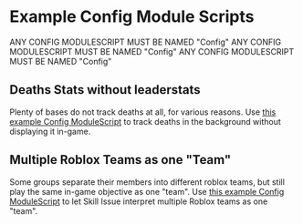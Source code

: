# Example Config Module Scripts

ANY CONFIG MODULESCRIPT MUST BE NAMED "Config"
ANY CONFIG MODULESCRIPT MUST BE NAMED "Config"
ANY CONFIG MODULESCRIPT MUST BE NAMED "Config"

## Deaths Stats without leaderstats
Plenty of bases do not track deaths at all, for various reasons. Use [this example Config ModuleScript](DeathsConfig.lua) to track deaths in the background without displaying it in-game.

## Multiple Roblox Teams as one "Team"
Some groups separate their members into different roblox teams, but still play the same in-game objective as one "team". Use [this example Config ModuleScript](MultipleTeamsConfig.lua) to let Skill Issue interpret multiple Roblox teams as one "team".
